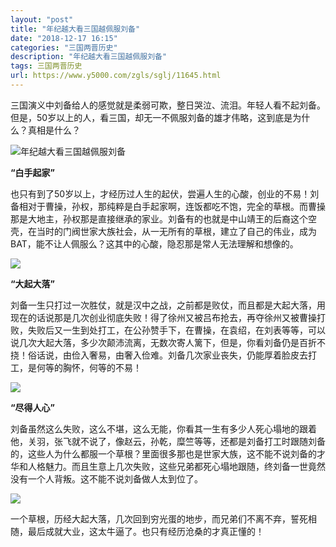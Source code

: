 ```yaml
---
layout: "post"
title: "年纪越大看三国越佩服刘备"
date: "2018-12-17 16:15"
categories: "三国两晋历史"
description: "年纪越大看三国越佩服刘备"
tags: 三国两晋历史
url: https://www.y5000.com/zgls/sglj/11645.html
---
```






三国演义中刘备给人的感觉就是柔弱可欺，整日哭泣、流泪。年轻人看不起刘备。但是，50岁以上的人，看三国，却无一不佩服刘备的雄才伟略，这到底是为什么？真相是什么？

![年纪越大看三国越佩服刘备](/uploads/allimg/170120/6-1F120142416231.JPG)

**“白手起家”**

也只有到了50岁以上，才经历过人生的起伏，尝遍人生的心酸，创业的不易！刘备相对于曹操，孙权，那纯粹是白手起家啊，连饭都吃不饱，完全的草根。而曹操那是大地主，孙权那是直接继承的家业。刘备有的也就是中山靖王的后裔这个空壳，在当时的门阀世家大族社会，从一无所有的草根，建立了自己的伟业，成为BAT，能不让人佩服么？这其中的心酸，隐忍那是常人无法理解和想像的。

![](https://img.y5000.com/uploads/allimg/170120/1429303N1-0.jpg)

**“大起大落”**

刘备一生只打过一次胜仗，就是汉中之战，之前都是败仗，而且都是大起大落，用现在的话说那是几次创业彻底失败！得了徐州又被吕布抢去，再夺徐州又被曹操打败，失败后又一生到处打工，在公孙赞手下，在曹操，在袁绍，在刘表等等，可以说几次大起大落，多少次颠沛流离，无数次寄人篱下，但是，你看刘备仍是百折不挠！俗话说，由俭入奢易，由奢入俭难。刘备几次家业丧失，仍能厚着脸皮去打工，是何等的胸怀，何等的不易！

![](https://img.y5000.com/uploads/allimg/170120/1429304224-1.jpg)

**“尽得人心”**

刘备虽然这么失败，这么不堪，这么无能，你看其一生有多少人死心塌地的跟着他，关羽，张飞就不说了，像赵云，孙乾，糜竺等等，还都是刘备打工时跟随刘备的，这些人为什么都服一个草根？里面很多那也是世家大族，这不能不说刘备的才华和人格魅力。而且生意上几次失败，这些兄弟都死心塌地跟随，终刘备一世竟然没有一个人背叛。这不能不说刘备做人太到位了。

![](https://img.y5000.com/uploads/allimg/170120/1429306462-2.jpg)

一个草根，历经大起大落，几次回到穷光蛋的地步，而兄弟们不离不弃，誓死相随，最后成就大业，这太牛逼了。也只有经历沧桑的才真正懂的！
